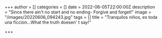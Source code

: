 +++
author = []
categories = []
date = 2022-06-05T22:00:00Z
description = "Since there ain't no start and no ending- Forgive and forget!"
image = "/images/20220606_094243.jpg"
tags = []
title = "Tranquilos niños, es toda una ficcìon...What the truth doesen' t say!"

+++
